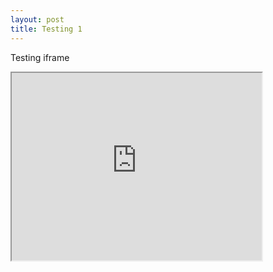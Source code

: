 ```yaml
---
layout: post
title: Testing 1
---
```


Testing iframe

<iframe src="http://www.example.com/" width="400" height="300">
